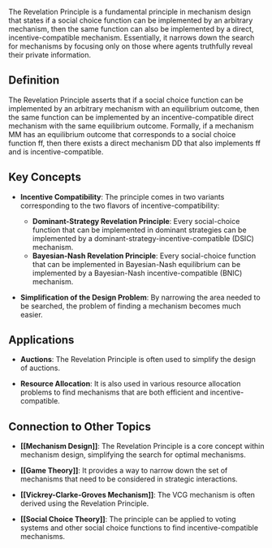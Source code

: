 The Revelation Principle is a fundamental principle in mechanism design that states if a social choice function can be implemented by an arbitrary mechanism, then the same function can also be implemented by a direct, incentive-compatible mechanism. Essentially, it narrows down the search for mechanisms by focusing only on those where agents truthfully reveal their private information.

## Definition

The Revelation Principle asserts that if a social choice function can be implemented by an arbitrary mechanism with an equilibrium outcome, then the same function can be implemented by an incentive-compatible direct mechanism with the same equilibrium outcome. Formally, if a mechanism MM has an equilibrium outcome that corresponds to a social choice function ff, then there exists a direct mechanism DD that also implements ff and is incentive-compatible.

## Key Concepts

- **Incentive Compatibility**: The principle comes in two variants corresponding to the two flavors of incentive-compatibility:
    
    - **Dominant-Strategy Revelation Principle**: Every social-choice function that can be implemented in dominant strategies can be implemented by a dominant-strategy-incentive-compatible (DSIC) mechanism.
    - **Bayesian-Nash Revelation Principle**: Every social-choice function that can be implemented in Bayesian-Nash equilibrium can be implemented by a Bayesian-Nash incentive-compatible (BNIC) mechanism.
- **Simplification of the Design Problem**: By narrowing the area needed to be searched, the problem of finding a mechanism becomes much easier.
    

## Applications

- **Auctions**: The Revelation Principle is often used to simplify the design of auctions.
    
- **Resource Allocation**: It is also used in various resource allocation problems to find mechanisms that are both efficient and incentive-compatible.
    

## Connection to Other Topics

- **[[Mechanism Design]]**: The Revelation Principle is a core concept within mechanism design, simplifying the search for optimal mechanisms.
    
- **[[Game Theory]]**: It provides a way to narrow down the set of mechanisms that need to be considered in strategic interactions.
    
- **[[Vickrey-Clarke-Groves Mechanism]]**: The VCG mechanism is often derived using the Revelation Principle.
    
- **[[Social Choice Theory]]**: The principle can be applied to voting systems and other social choice functions to find incentive-compatible mechanisms.